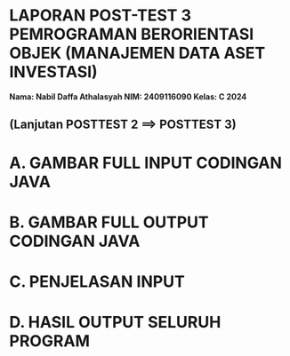 # LAPORAN POST-TEST 3 PEMROGRAMAN BERORIENTASI OBJEK (MANAJEMEN DATA ASET INVESTASI)

**Nama: Nabil Daffa Athalasyah
NIM: 2409116090
Kelas: C 2024**

## (Lanjutan POSTTEST 2 ==> POSTTEST 3)

# A. GAMBAR FULL INPUT CODINGAN JAVA

# B. GAMBAR FULL OUTPUT CODINGAN JAVA

# C. PENJELASAN INPUT

# D. HASIL OUTPUT SELURUH PROGRAM
